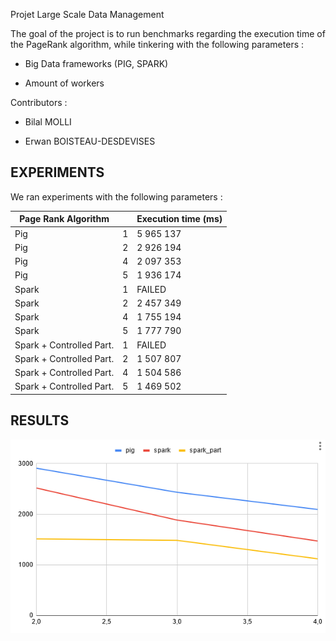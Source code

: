 Projet Large Scale Data Management

The goal of the project is to run benchmarks regarding the execution time of the PageRank algorithm, while tinkering 
with the following parameters :

- Big Data frameworks (PIG, SPARK)

- Amount of workers

Contributors :

 - Bilal MOLLI

 - Erwan BOISTEAU-DESDEVISES

## EXPERIMENTS

We ran experiments with the following parameters :

| Page Rank Algorithm  |   | Execution time (ms)  |
|---------------------------|------------------|----------------------|
| Pig                       | 1                | 5 965 137            |
| Pig                       | 2                | 2 926 194            |
| Pig                       | 4                | 2 097 353            |
| Pig                       | 5                | 1 936 174            |
| Spark                     | 1                | FAILED               |
| Spark                     | 2                | 2 457 349            |
| Spark                     | 4                | 1 755 194            |
| Spark                     | 5                | 1 777 790            |
| Spark + Controlled Part.  | 1                | FAILED               |
| Spark + Controlled Part.  | 2                | 1 507 807            |
| Spark + Controlled Part.  | 4                | 1 504 586            |
| Spark + Controlled Part.  | 5                | 1 469 502            |

## RESULTS


![Results](plotpagerank.PNG)



